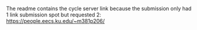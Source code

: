 The readme contains the cycle server link because the submission only had 1 link submission spot but requested 2:
https://people.eecs.ku.edu/~m381p206/
